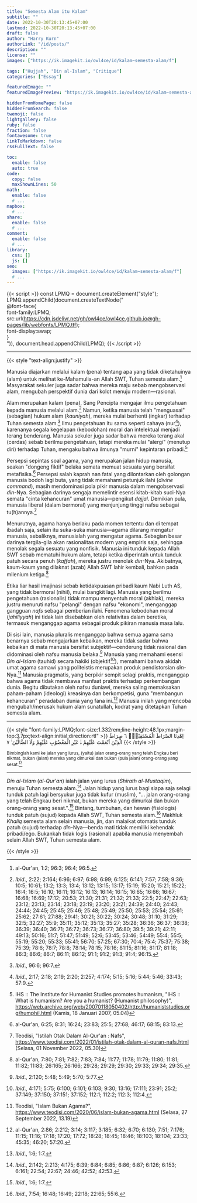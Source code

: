 ```yaml
---
title: "Semesta Alam itu Kalam"
subtitle: ""
date: 2022-10-30T20:13:45+07:00
lastmod: 2022-10-30T20:13:45+07:00
draft: false
author: "Harry Kurn"
authorLink: "/id/posts/"
description: ""
license: ""
images: ["https://ik.imagekit.io/owl4ce/id/kalam~semesta-alam/f"]

tags: ["Hujjah", "Din al-Islam", "Critique"]
categories: ["Essay"]

featuredImage: ""
featuredImagePreview: "https://ik.imagekit.io/owl4ce/id/kalam~semesta-alam/f"

hiddenFromHomePage: false
hiddenFromSearch: false
twemoji: false
lightgallery: false
ruby: false
fraction: false
fontawesome: true
linkToMarkdown: false
rssFullText: false

toc:
  enable: false
  auto: true
code:
  copy: false
  maxShownLines: 50
math:
  enable: false
  # ...
mapbox:
  # ...
share:
  enable: false
  # ...
comment:
  enable: false
  # ...
library:
  css: []
  js: []
seo:
  images: ["https://ik.imagekit.io/owl4ce/id/kalam~semesta-alam/f"]
  # ...
---
```


<!--more-->

{{< script >}}
const LPMQ = document.createElement("style");
LPMQ.appendChild(document.createTextNode("\
@font-face{\
font-family:LPMQ;\
src:url(https://cdn.jsdelivr.net/gh/owl4ce/owl4ce.github.io@gh-pages/lib/webfonts/LPMQ.ttf);\
font-display:swap;\
}\
")), document.head.appendChild(LPMQ);
{{< /script >}}

---

{{< style "text-align:justify" >}}

Manusia diajarkan melalui kalam (pena) tentang apa yang tidak diketahuinya (alam) untuk melihat
ke-Mahamulia-an Allah SWT, Tuhan semesta alam.[^1] Masyarakat sekuler juga sadar bahwa mereka
maju sebab mengobservasi alam, mengubah perspektif dunia dari kolot menuju modern—rasional.

[^1]: al-Qur'an,
      1:2;
      96:3;
      96:4;
      96:5.

Alam merupakan kalam (pena), Sang Pencipta mengajar ilmu pengetahuan kepada manusia melalui alam.[^2] Namun,
ketika manusia telah "menguasai" (sebagian) hukum alam (*kauniyah*), mereka mulai berhenti (ingkar) terhadap
Tuhan semesta alam.[^3] Ilmu pengetahuan itu sama seperti cahaya (nur[^4]), karenanya segala kegelapan
(kebodohan) moral dan intelektual menjadi terang benderang. Manusia sekuler juga sadar bahwa mereka
terang akal (cerdas) sebab berilmu pengetahuan, tetapi mereka mulai "alergi" (menutup diri)
terhadap Tuhan, mengaku bahwa ilmunya "murni" kepintaran pribadi.[^5]

[^2]: *Ibid*.,
      2:22;
      2:164;
      6:96;
      6:97;
      6:98;
      6:99;
      6:125;
      6:141;
      7:57;
      7:58;
      9:36;
      10:5;
      10:61;
      13:2;
      13:3;
      13:4;
      13:12;
      13:15;
      13:17;
      15:19;
      15:20;
      15:21;
      15:22;
      16:4;
      16:5;
      16:10;
      16:11;
      16:12;
      16:13;
      16:14;
      16:15;
      16:65;
      16:66;
      16:67;
      16:68;
      16:69;
      17:12;
      20:53;
      21:30;
      21:31;
      21:32;
      21:33;
      22:5;
      22:47;
      22:63;
      23:12;
      23:13;
      23:14;
      23:18;
      23:19;
      23:20;
      23:21;
      24:39;
      24:40;
      24:43;
      24:44;
      24:45;
      25:45;
      25:46;
      25:48;
      25:49;
      25:50;
      25:53;
      25:54;
      25:61;
      25:62;
      27:61;
      27:88;
      29:41;
      30:21;
      30:22;
      30:24;
      30:48;
      31:10;
      31:29;
      32:5;
      32:27;
      35:9;
      35:11;
      35:12;
      35:13;
      35:27;
      35:28;
      36:36;
      36:37;
      36:38;
      36:39;
      36:40;
      36:71;
      36:72;
      36:73;
      36:77;
      36:80;
      39:5;
      39:21;
      42:11;
      49:13;
      50:16;
      51:7;
      51:47;
      51:49;
      52:6;
      53:45;
      53:46;
      54:49;
      55:4;
      55:5;
      55:19;
      55:20;
      55:33;
      55:41;
      56:70;
      57:25;
      67:30;
      70:4;
      75:4;
      75:37;
      75:38;
      75:39;
      78:6;
      78:7;
      78:8;
      78:14;
      78:15;
      78:16;
      81:15;
      81:16;
      81:17;
      81:18;
      86:3;
      86:6;
      86:7;
      86:11;
      86:12;
      91:1;
      91:2;
      91:3;
      91:4;
      96:15.

[^3]: *Ibid*.,
      96:6;
      96:7.

[^4]: *Ibid*.,
      2:17;
      2:18;
      2:19;
      2:20;
      2:257;
      4:174;
      5:15;
      5:16;
      5:44;
      5:46;
      33:43;
      57:9.

[^5]: IHS :: The Institute for Humanist Studies promotes humanism,
      "IHS :: What is humanism? Are you a humanist? (Humanist philosophy)",
      https://web.archive.org/web/20070118050402/http://humaniststudies.org/humphil.html
      (Kamis, 18 Januari 2007, 05.04)

Persepsi sepintas soal agama, yang merupakan jalan hidup manusia, seakan "dongeng fiktif" belaka semata
memuat sesuatu yang bersifat metafisika.[^6] Persepsi salah kaprah nan fatal yang dilontarkan oleh golongan
manusia bodoh lagi buta, yang tidak memahami petunjuk ilahi (*divine command*), masih mendominasi pola pikir
manusia dalam mengobservasi *din*-Nya. Sebagian darinya sengaja memelintir esensi kitab-kitab suci-Nya
semata "cinta kehancuran" umat manusia—pengikut *dajjal*. Demikian pula, manusia liberal
(dalam bermoral) yang menjunjung tinggi nafsu sebagai tu(h)annya.[^7]

[^6]: al-Qur'an,
      6:25;
      8:31;
      16:24;
      23:83;
      25:5;
      27:68;
      46:17;
      68:15;
      83:13.

[^7]: Teodisi,
      "Istilah Otak Dalam Al-Qur'an : Nafs",
      https://www.teodisi.com/2022/01/istilah-otak-dalam-al-quran-nafs.html
      (Selasa, 01 November 2022, 05.30)

Menurutnya, agama hanya berlaku pada momen tertentu dan di tempat ibadah saja, selain itu suka-suka
manusia—agama dilarang mengatur manusia, sebaliknya, manusialah yang mengatur agama. Sebagian besar darinya
tergila-gila akan rasionalitas modern yang empiris saja, sehingga menolak segala sesuatu yang nonfisik. Manusia
ini tunduk kepada Allah SWT sebab mematuhi hukum alam, tetapi ketika diperintah untuk tunduk patuh secara
penuh (*kaffah*), mereka justru menolak *din*-Nya. Akibatnya, kaum-kaum yang dilaknat (azab)
Allah SWT lahir kembali, bahkan pada milenium ketiga.[^8]

[^8]: al-Qur'an,
      7:80;
      7:81;
      7:82;
      7:83;
      7:84;
      11:77;
      11:78;
      11:79;
      11:80;
      11:81;
      11:82;
      11:83;
      26:165;
      26:166;
      29:28;
      29:29;
      29:30;
      29:33;
      29:34;
      29:35.

Etika liar hasil imajinasi sebab ketidakpuasan pribadi kaum Nabi Luth AS, yang tidak bermoral (nihil),
mulai bangkit lagi. Manusia yang berilmu pengetahuan (rasionalis) tidak mampu menyentuh moral (akhlak),
mereka justru menuruti nafsu "pelangi" dengan nafsu "ekonomi", menganggap gangguan *nafs* sebagai pemberian
ilahi. Fenomena kebodohan moral (*jahiliyyah*) ini tidak lain disebabkan oleh relativitas
dalam beretika, termasuk menganggap agama sebagai produk pikiran manusia masa lalu.

Di sisi lain, manusia pluralis menganggap bahwa semua agama sama benarnya sebab mengajarkan kebaikan,
mereka tidak sadar bahwa kebaikan di mata manusia bersifat subjektif—cenderung tidak rasional dan didominasi
oleh nafsu manusia belaka.[^9] Manusia yang memahami esensi *Din al-Islam* (tauhid) secara hakiki (objektif[^10]),
memahami bahwa akidah umat agama samawi yang politeistis merupakan produk pendistorsian *din*-Nya.[^11] Manusia
pragmatis, yang berpikir sempit selagi praktis, menganggap bahwa agama tidak membawa manfaat praktis terhadap
perkembangan dunia. Begitu dibutakan oleh nafsu duniawi, mereka saling memaksakan paham-paham (ideologi)
kreasinya dan berkompetisi, guna "membangun kehancuran" peradaban dunia yang fana ini.[^12] Manusia inilah
yang mencoba mengubah/merusak hukum alam sunatullah, kodrat yang ditetapkan Tuhan semesta alam.

[^9]: *Ibid*.,
      2:120;
      5:48;
      5:49;
      5:70;
      5:77.

[^10]: *Ibid*.,
       4:171;
       5:75;
       6:100;
       6:101;
       6:103;
       9:30;
       13:16;
       17:111;
       23:91;
       25:2;
       37:149;
       37:150;
       37:151;
       37:152;
       112:1;
       112:2;
       112:3;
       112:4.

[^11]: Teodisi,
       "Islam Bukan Agama?",
       https://www.teodisi.com/2020/06/islam-bukan-agama.html
       (Selasa, 27 September 2022, 13.19)

[^12]: al-Qur'an,
       2:86;
       2:212;
       3:14;
       3:117;
       3:185;
       6:32;
       6:70;
       6:130;
       7:51;
       7:176;
       11:15;
       11:16;
       17:18;
       17:20;
       17:72;
       18:28;
       18:45;
       18:46;
       18:103;
       18:104;
       23:33;
       45:35;
       46:20;
       57:20.

---

{{< style "font-family:LPMQ;font-size:1.332rem;line-height:48.1px;margin-top:3.7px;text-align:initial;direction:rtl" >}}
اِهْدِنَا الصِّرَاطَ الْمُسْتَقِيْمَۙ ٦ صِرَاطَ الَّذِيْنَ اَنْعَمْتَ عَلَيْهِمْ ەۙ غَيْرِ الْمَغْضُوْبِ عَلَيْهِمْ وَلَا الضَّاۤلِّيْنَ ࣖ ٧
{{< /style >}}

<sub>Bimbinglah kami ke jalan yang lurus, (yaitu) jalan orang-orang yang telah Engkau beri nikmat,
bukan (jalan) mereka yang dimurkai dan bukan (pula jalan) orang-orang yang sesat.[^13]</sub>

[^13]: *Ibid*.,
       1:6;
       1:7.

---

*Din al-Islam* (*al-Qur'an*) ialah jalan yang lurus (*Shirath al-Mustaqim*), menuju Tuhan semesta alam.[^14]
Jalan hidup yang lurus bagi siapa saja selagi tunduk patuh lagi bersyukur juga tidak kufur (muslim), "... jalan
orang-orang yang telah Engkau beri nikmat, bukan mereka yang dimurkai dan bukan orang-orang yang sesat.".[^13]
Bintang, tumbuhan, dan hewan (fisiologis) tunduk patuh (sujud) kepada Allah SWT, Tuhan semesta alam.[^15]
Makhluk *Khaliq* semesta alam selain manusia, jin, dan malaikat otomatis tunduk patuh (sujud) terhadap
*din*-Nya—benda mati tidak memiliki kehendak pribadi/ego. Bukankah tidak logis (rasional)
apabila manusia menyembah selain Allah SWT, Tuhan semesta alam.

[^14]: *Ibid*.,
       2:142;
       2:213;
       4:175;
       6:39;
       6:84;
       6:85;
       6:86;
       6:87;
       6:126;
       6:153;
       6:161;
       22:54;
       22:67;
       24:46;
       42:52;
       42:53.

[^15]: *Ibid*.,
       7:54;
       16:48;
       16:49;
       22:18;
       22:65;
       55:6.

{{< /style >}}

